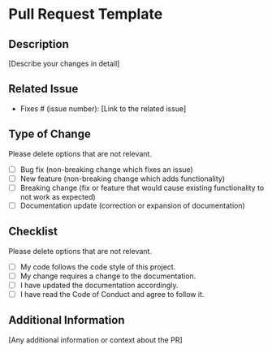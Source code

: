 # Pull Request Template

## Description

[Describe your changes in detail]

## Related Issue

- Fixes # (issue number): [Link to the related issue]

## Type of Change

Please delete options that are not relevant.

- [ ] Bug fix (non-breaking change which fixes an issue)
- [ ] New feature (non-breaking change which adds functionality)
- [ ] Breaking change (fix or feature that would cause existing functionality to not work as expected)
- [ ] Documentation update (correction or expansion of documentation)

## Checklist

Please delete options that are not relevant.

- [ ] My code follows the code style of this project.
- [ ] My change requires a change to the documentation.
- [ ] I have updated the documentation accordingly.
- [ ] I have read the Code of Conduct and agree to follow it.

## Additional Information

[Any additional information or context about the PR]
